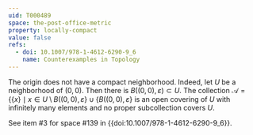 ```yaml
---
uid: T000489
space: the-post-office-metric
property: locally-compact
value: false
refs:
  - doi: 10.1007/978-1-4612-6290-9_6
    name: Counterexamples in Topology
---
```

The origin does not have a compact neighborhood.  Indeed, let $U$ be a neighborhood of $(0,0)$.  Then there is  $B((0,0),\varepsilon)\subset U$.  The collection $\mathcal{A} = \{\{x\}\mid x\in U\setminus B((0,0),\varepsilon\}\cup \{B((0,0),\varepsilon\}$ is an open covering of $U$ with infinitely many elements and no proper subcollection covers $U$.

See item #3 for space #139 in {{doi:10.1007/978-1-4612-6290-9_6}}.
